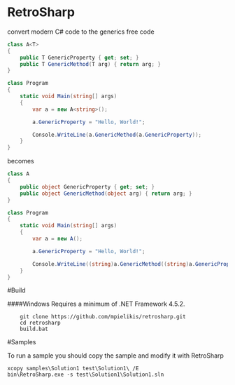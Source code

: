 # RetroSharp
convert modern C# code to the generics free code

```cs
class A<T>
{
    public T GenericProperty { get; set; }
    public T GenericMethod(T arg) { return arg; }
}

class Program
{
    static void Main(string[] args) 
    { 
        var a = new A<string>();

        a.GenericProperty = "Hello, World!";

        Console.WriteLine(a.GenericMethod(a.GenericProperty));
    }
}
```
becomes
```cs
class A
{
    public object GenericProperty { get; set; }
    public object GenericMethod(object arg) { return arg; }
}

class Program
{
    static void Main(string[] args) 
    { 
        var a = new A();

        a.GenericProperty = "Hello, World!";

        Console.WriteLine((string)a.GenericMethod((string)a.GenericProperty));
    }
}
```

#Build

####Windows
Requires a minimum of .NET Framework 4.5.2.
```
    git clone https://github.com/mpielikis/retrosharp.git
    cd retrosharp
    build.bat
```

#Samples

To run a sample you should copy the sample and modify it with RetroSharp

```
xcopy samples\Solution1 test\Solution1\ /E
bin\RetroSharp.exe -s test\Solution1\Solution1.sln
```
